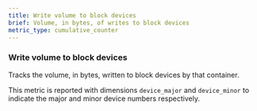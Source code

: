 ```yaml
---
title: Write volume to block devices
brief: Volume, in bytes, of writes to block devices
metric_type: cumulative_counter
---
```

### Write volume to block devices

Tracks the volume, in bytes, written to block devices by that container.

This metric is reported with dimensions `device_major` and `device_minor` to 
indicate the major and minor device numbers respectively.

